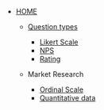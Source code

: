 <!-- docs/_sidebar.md -->

* [HOME](./)

  * [Question types](./questiontypes/index.md)
    - [Likert Scale](./questiontypes/likertscale.md)
    - [NPS](./questiontypes/nps.md)
    - [Rating](./questiontypes/rating.md)

  * Market Research
    - [Ordinal Scale](./marketresearch/ordinalscale.md)
    - [Quantitative data](./marketresearch/quantitative-data.md)